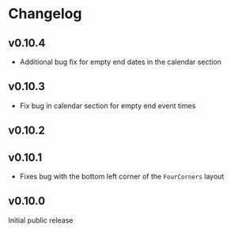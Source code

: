 # Changelog

## v0.10.4

* Additional bug fix for empty end dates in the calendar section

## v0.10.3

* Fix bug in calendar section for empty end event times

## v0.10.2

## v0.10.1

* Fixes bug with the bottom left corner of the `FourCorners` layout

## v0.10.0

Initial public release